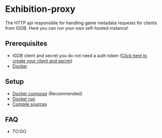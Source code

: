 # Exhibition-proxy
The HTTP api responsible for handling game metadata requests for clients from IGDB. Here you can run your own self-hosted instance!

## Prerequisites
- IGDB client and secret you do not need a auth token ([Click here to create your client and secret](https://api-docs.igdb.com/#getting-started))
- [Docker](https://www.docker.com/)

## Setup
- [Docker compose](docs/setup/docker_compose_setup.md) (Recommended)
- [Docker run](docs/setup/docker_run_setup.md)
- [Compile sources](docs/setup/compile_sources_setup.md)


## FAQ
- TO:DO